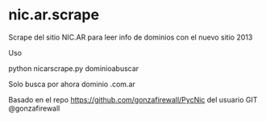 nic.ar.scrape
=============

Scrape del sitio NIC.AR para leer info de dominios con el nuevo sitio 2013

Uso

python nicarscrape.py dominioabuscar

Solo busca por ahora dominio .com.ar


Basado en el repo
https://github.com/gonzafirewall/PycNic
del usuario GIT @gonzafirewall
